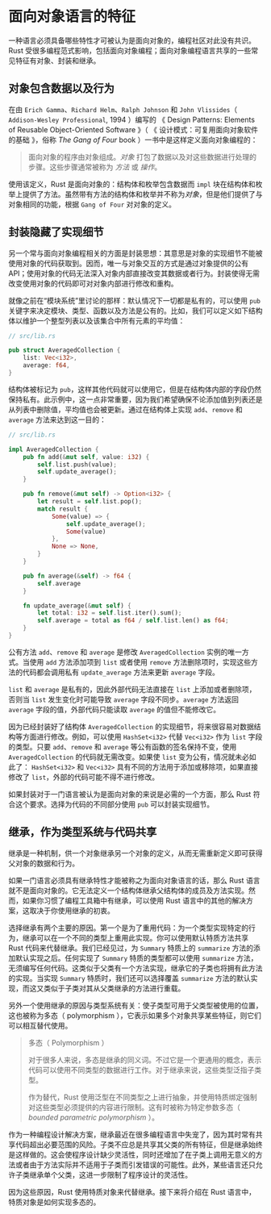 # 面向对象语言的特征

一种语言必须具备哪些特性才可被认为是面向对象的，编程社区对此没有共识。Rust 受很多编程范式影响，包括面向对象编程；面向对象编程语言共享的一些常见特征有对象、封装和继承。

## 对象包含数据以及行为

在由 `Erich Gamma`、`Richard Helm`、`Ralph Johnson` 和 `John Vlissides`（ `Addison-Wesley Professional`, 1994 ）编写的 《 Design Patterns: Elements of Reusable Object-Oriented Software 》（ 《 设计模式：可复用面向对象软件的基础 》，俗称 *The Gang of Four* book ）一书中是这样定义面向对象编程的：

> 面向对象的程序由对象组成。*对象* 打包了数据以及对这些数据进行处理的步骤。这些步骤通常被称为 *方法* 或 *操作*。

使用该定义，Rust 是面向对象的：结构体和枚举包含数据而 `impl` 块在结构体和枚举上提供了方法。虽然带有方法的结构体和枚举并不称为*对象*，但是他们提供了与对象相同的功能，根据 `Gang of Four` 对对象的定义。

## 封装隐藏了实现细节

另一个常与面向对象编程相关的方面是封装思想：其意思是对象的实现细节不能被使用对象的代码获取到。因而，唯一与对象交互的方式是通过对象提供的公有 API；使用对象的代码无法深入对象内部直接改变其数据或者行为。封装使得无需改变使用对象的代码即可对对象内部进行修改和重构。

就像之前在“模块系统”里讨论的那样：默认情况下一切都是私有的，可以使用 `pub` 关键字来决定模块、类型、函数以及方法是公有的。比如，我们可以定义如下结构体以维护一个整型列表以及该集合中所有元素的平均值：

```rust
// src/lib.rs

pub struct AveragedCollection {
    list: Vec<i32>,
    average: f64,
}
```

结构体被标记为 `pub`，这样其他代码就可以使用它，但是在结构体内部的字段仍然保持私有。此示例中，这一点非常重要，因为我们希望确保不论添加值到列表还是从列表中删除值，平均值也会被更新。通过在结构体上实现 `add`、`remove` 和 `average` 方法来达到这一目的：

```rust
// src/lib.rs

impl AveragedCollection {
    pub fn add(&mut self, value: i32) {
        self.list.push(value);
        self.update_average();
    }

    pub fn remove(&mut self) -> Option<i32> {
        let result = self.list.pop();
        match result {
            Some(value) => {
                self.update_average();
                Some(value)
            },
            None => None,
        }
    }

    pub fn average(&self) -> f64 {
        self.average
    }

    fn update_average(&mut self) {
        let total: i32 = self.list.iter().sum();
        self.average = total as f64 / self.list.len() as f64;
    }
}
```

公有方法 `add`、`remove` 和 `average` 是修改 `AveragedCollection` 实例的唯一方式。当使用 `add` 方法添加项到 `list` 或者使用 `remove` 方法删除项时，实现这些方法的代码都会调用私有 `update_average` 方法来更新 `average` 字段。

`list` 和 `average` 是私有的，因此外部代码无法直接在 `list` 上添加或者删除项，否则当 `list` 发生变化时可能导致 `average` 字段不同步。`average` 方法返回 `average` 字段的值，外部代码只能读取 `average` 的值但不能修改它。

因为已经封装好了结构体 `AveragedCollection` 的实现细节，将来很容易对数据结构等方面进行修改。例如，可以使用 `HashSet<i32>` 代替 `Vec<i32>` 作为 `list` 字段的类型。只要 `add`、`remove` 和 `average` 等公有函数的签名保持不变，使用 `AveragedCollection` 的代码就无需改变。如果使 `list` 变为公有，情况就未必如此了： `HashSet<i32>` 和 `Vec<i32>` 具有不同的方法用于添加或移除项，如果直接修改了 `list`，外部的代码可能不得不进行修改。

如果封装对于一门语言被认为是面向对象的来说是必需的一个方面，那么 Rust 符合这个要求。选择为代码的不同部分使用 `pub` 可以封装实现细节。

## 继承，作为类型系统与代码共享

继承是一种机制，供一个对象继承另一个对象的定义，从而无需重新定义即可获得父对象的数据和行为。

如果一门语言必须具有继承特性才能被称之为面向对象语言的话，那么 Rust 语言就不是面向对象的。它无法定义一个结构体继承父结构体的成员及方法实现。然而，如果你习惯了编程工具箱中有继承，可以使用 Rust 语言中的其他的解决方案，这取决于你使用继承的初衷。

选择继承有两个主要的原因。第一个是为了重用代码：为一个类型实现特定的行为，继承可以在一个不同的类型上重用此实现。你可以使用默认特质方法共享 Rust 代码来代替继承。我们已经见过，为 `Summary` 特质上的 `summarize` 方法的添加默认实现之后。任何实现了 `Summary` 特质的类型都可以使用 `summarize` 方法，无须编写任何代码。这类似于父类有一个方法实现，继承它的子类也将拥有此方法的实现。当实现 `Summary` 特质时，我们还可以选择覆盖 `summarize` 方法的默认实现，而这又类似于子类对其从父类继承的方法进行重载。

另外一个使用继承的原因与类型系统有关：使子类型可用于父类型被使用的位置，这也被称为多态（ polymorphism ），它表示如果多个对象共享某些特征，则它们可以相互替代使用。

> 多态（ Polymorphism ）
>
> 对于很多人来说，多态是继承的同义词。不过它是一个更通用的概念，表示代码可以使用不同类型的数据进行工作。对于继承来说，这些类型泛指子类型。
>
> 作为替代，Rust 使用泛型在不同类型之上进行抽象，并使用特质绑定强制对这些类型必须提供的内容进行限制。这有时被称为特定参数多态（ *bounded parametric polymorphism* ）。

作为一种编程设计解决方案，继承最近在很多编程语言中失宠了，因为其时常有共享代码超出必要范围的风险。子类不应总是共享其父类的所有特征，但是继承始终是这样做的。这会使程序设计缺少灵活性，同时还增加了在子类上调用无意义的方法或者由于方法实际并不适用于子类而引发错误的可能性。此外，某些语言还只允许子类继承单个父类，这进一步限制了程序设计的灵活性。

因为这些原因，Rust 使用特质对象来代替继承。接下来将介绍在 Rust 语言中，特质对象是如何实现多态的。

